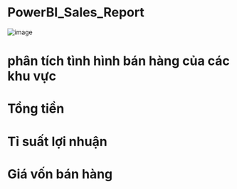 # PowerBI_Sales_Report
![image](https://github.com/user-attachments/assets/6116127e-5ec4-449b-9944-5d1c3091d82f)
# phân tích tình hình bán hàng của các khu vực
# Tổng tiền
# Tỉ suất lợi nhuận
# Giá vốn bán hàng
